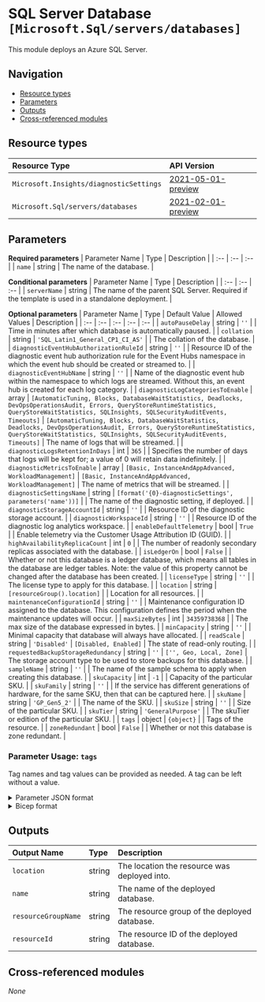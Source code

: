 # SQL Server Database `[Microsoft.Sql/servers/databases]`

This module deploys an Azure SQL Server.

## Navigation

- [Resource types](#Resource-types)
- [Parameters](#Parameters)
- [Outputs](#Outputs)
- [Cross-referenced modules](#Cross-referenced-modules)

## Resource types

| Resource Type | API Version |
| :-- | :-- |
| `Microsoft.Insights/diagnosticSettings` | [2021-05-01-preview](https://docs.microsoft.com/en-us/azure/templates/Microsoft.Insights/2021-05-01-preview/diagnosticSettings) |
| `Microsoft.Sql/servers/databases` | [2021-02-01-preview](https://docs.microsoft.com/en-us/azure/templates/Microsoft.Sql/2021-02-01-preview/servers/databases) |

## Parameters

**Required parameters**
| Parameter Name | Type | Description |
| :-- | :-- | :-- |
| `name` | string | The name of the database. |

**Conditional parameters**
| Parameter Name | Type | Description |
| :-- | :-- | :-- |
| `serverName` | string | The name of the parent SQL Server. Required if the template is used in a standalone deployment. |

**Optional parameters**
| Parameter Name | Type | Default Value | Allowed Values | Description |
| :-- | :-- | :-- | :-- | :-- |
| `autoPauseDelay` | string | `''` |  | Time in minutes after which database is automatically paused. |
| `collation` | string | `'SQL_Latin1_General_CP1_CI_AS'` |  | The collation of the database. |
| `diagnosticEventHubAuthorizationRuleId` | string | `''` |  | Resource ID of the diagnostic event hub authorization rule for the Event Hubs namespace in which the event hub should be created or streamed to. |
| `diagnosticEventHubName` | string | `''` |  | Name of the diagnostic event hub within the namespace to which logs are streamed. Without this, an event hub is created for each log category. |
| `diagnosticLogCategoriesToEnable` | array | `[AutomaticTuning, Blocks, DatabaseWaitStatistics, Deadlocks, DevOpsOperationsAudit, Errors, QueryStoreRuntimeStatistics, QueryStoreWaitStatistics, SQLInsights, SQLSecurityAuditEvents, Timeouts]` | `[AutomaticTuning, Blocks, DatabaseWaitStatistics, Deadlocks, DevOpsOperationsAudit, Errors, QueryStoreRuntimeStatistics, QueryStoreWaitStatistics, SQLInsights, SQLSecurityAuditEvents, Timeouts]` | The name of logs that will be streamed. |
| `diagnosticLogsRetentionInDays` | int | `365` |  | Specifies the number of days that logs will be kept for; a value of 0 will retain data indefinitely. |
| `diagnosticMetricsToEnable` | array | `[Basic, InstanceAndAppAdvanced, WorkloadManagement]` | `[Basic, InstanceAndAppAdvanced, WorkloadManagement]` | The name of metrics that will be streamed. |
| `diagnosticSettingsName` | string | `[format('{0}-diagnosticSettings', parameters('name'))]` |  | The name of the diagnostic setting, if deployed. |
| `diagnosticStorageAccountId` | string | `''` |  | Resource ID of the diagnostic storage account. |
| `diagnosticWorkspaceId` | string | `''` |  | Resource ID of the diagnostic log analytics workspace. |
| `enableDefaultTelemetry` | bool | `True` |  | Enable telemetry via the Customer Usage Attribution ID (GUID). |
| `highAvailabilityReplicaCount` | int | `0` |  | The number of readonly secondary replicas associated with the database. |
| `isLedgerOn` | bool | `False` |  | Whether or not this database is a ledger database, which means all tables in the database are ledger tables. Note: the value of this property cannot be changed after the database has been created. |
| `licenseType` | string | `''` |  | The license type to apply for this database. |
| `location` | string | `[resourceGroup().location]` |  | Location for all resources. |
| `maintenanceConfigurationId` | string | `''` |  | Maintenance configuration ID assigned to the database. This configuration defines the period when the maintenance updates will occur. |
| `maxSizeBytes` | int | `34359738368` |  | The max size of the database expressed in bytes. |
| `minCapacity` | string | `''` |  | Minimal capacity that database will always have allocated. |
| `readScale` | string | `'Disabled'` | `[Disabled, Enabled]` | The state of read-only routing. |
| `requestedBackupStorageRedundancy` | string | `''` | `['', Geo, Local, Zone]` | The storage account type to be used to store backups for this database. |
| `sampleName` | string | `''` |  | The name of the sample schema to apply when creating this database. |
| `skuCapacity` | int | `-1` |  | Capacity of the particular SKU. |
| `skuFamily` | string | `''` |  | If the service has different generations of hardware, for the same SKU, then that can be captured here. |
| `skuName` | string | `'GP_Gen5_2'` |  | The name of the SKU. |
| `skuSize` | string | `''` |  | Size of the particular SKU. |
| `skuTier` | string | `'GeneralPurpose'` |  | The skuTier or edition of the particular SKU. |
| `tags` | object | `{object}` |  | Tags of the resource. |
| `zoneRedundant` | bool | `False` |  | Whether or not this database is zone redundant. |


### Parameter Usage: `tags`

Tag names and tag values can be provided as needed. A tag can be left without a value.

<details>

<summary>Parameter JSON format</summary>

```json
"tags": {
    "value": {
        "Environment": "Non-Prod",
        "Contact": "test.user@testcompany.com",
        "PurchaseOrder": "1234",
        "CostCenter": "7890",
        "ServiceName": "DeploymentValidation",
        "Role": "DeploymentValidation"
    }
}
```

</details>

<details>

<summary>Bicep format</summary>

```bicep
tags: {
    Environment: 'Non-Prod'
    Contact: 'test.user@testcompany.com'
    PurchaseOrder: '1234'
    CostCenter: '7890'
    ServiceName: 'DeploymentValidation'
    Role: 'DeploymentValidation'
}
```

</details>
<p>

## Outputs

| Output Name | Type | Description |
| :-- | :-- | :-- |
| `location` | string | The location the resource was deployed into. |
| `name` | string | The name of the deployed database. |
| `resourceGroupName` | string | The resource group of the deployed database. |
| `resourceId` | string | The resource ID of the deployed database. |

## Cross-referenced modules

_None_
